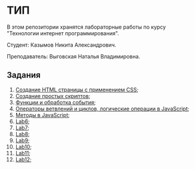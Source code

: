 # ТИП

В этом репозитории хранятся лабораторные работы по курсу "Технологии интернет программирования".

Студент:       Казымов Никита Александрович.

Преподаватель: Выговская Наталья Владимировна.

## Задания

1. [Создание HTML страницы с применением CSS](Lab1/README.md);
2. [Создание простых скриптов](Lab2/README.md);
3. [Функции и обработка события](Lab3/README.md);
4. [Операторы ветвлений и циклов, логические операции в JavaScript](Lab4/README.md);
5. [Методы в JavaScript](Lab5/README.md);
6. [Lab6](Lab6/README.md);
7. [Lab7](Lab7/README.md);
8. [Lab8](Lab8/README.md);
9. [Lab9](Lab9/README.md);
10. [Lab10](Lab10/README.md);
11. [Lab11](Lab11/README.md);
12. [Lab12](Lab12/README.md);
